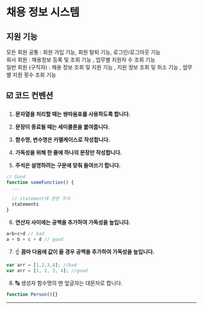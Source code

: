 # 채용 정보 시스템

## 지원 기능 
모든 회원 공통 : 회원 가입 기능, 회원 탈퇴 기능, 로그인/로그아웃 기능 </br>
회사 회원 : 채용정보 등록 및 조회 기능 , 업무별 지원자 수 조회 기능 </br>
일반 회원 (구직자) : 채용 정보 조회 및 지원 기능 , 지원 정보 조회 및 취소 기능 , 업무별 지원 횟수 조회 기능 </br>

## ☑️ 코드 컨벤션


 1. **문자열을 처리할 때는 쌍따옴표를 사용하도록 합니다.** </br>

 2. **문장이 종료될 때는 세미콜론을 붙여줍니다.**</br>

3. **함수명, 변수명은 카멜케이스로 작성합니다.** </br>

4. **가독성을 위해 한 줄에 하나의 문장만 작성합니다.** </br>

5. **주석은 설명하려는 구문에 맞춰 들여쓰기 합니다.**

```jsx
// Good
function someFunction() {
  ...

  // statement에 관한 주석
  statements
}
```
6. **연산자 사이에는 공백을 추가하여 가독성을 높입니다.**

```jsx
a+b+c+d // bad
a + b + c + d // good
```
7. ☝ **콤마 다음에 값이 올 경우 공백을 추가하여 가독성을 높입니다.**

```jsx
var arr = [1,2,3,4]; //bad
var arr = [1, 2, 3, 4]; //good
```

8. 🔠 생성자 함수명의 맨 앞글자는 대문자로 합니다.

```jsx
function Person(){}
```

</aside>

---
